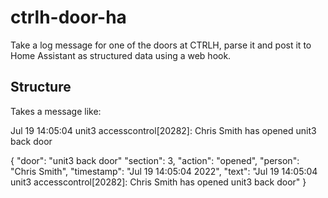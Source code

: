 # ctrlh-door-ha

Take a log message for one of the doors at CTRLH, parse it and post it to Home Assistant as structured data using a web hook.

## Structure

Takes a message like:

Jul 19 14:05:04 unit3 accesscontrol[20282]: Chris Smith has opened unit3 back door


{
  "door": "unit3 back door"
  "section": 3,
  "action": "opened",
  "person": "Chris Smith",
  "timestamp": "Jul 19 14:05:04 2022",
  "text": "Jul 19 14:05:04 unit3 accesscontrol[20282]: Chris Smith has opened unit3 back door"
}
